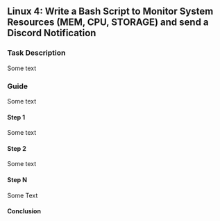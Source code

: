 ## Linux 4: Write a Bash Script to Monitor System Resources (MEM, CPU, STORAGE) and send a Discord Notification

### Task Description

Some text

### Guide

Some text

#### Step 1

Some text

#### Step 2

Some text

#### Step N

Some Text

#### Conclusion